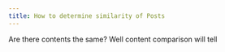 ```yaml
---
title: How to determine similarity of Posts
---
```


Are there contents the same? Well content comparison will tell